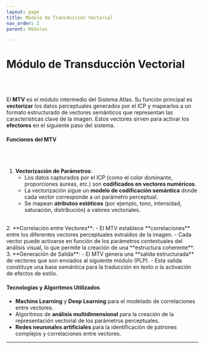 ```yaml
---
layout: page
title: Módulo de Transducción Vectorial
nav_order: 2
parent: Módulos

---
```




# Módulo de Transducción Vectorial
<br><br>

El **MTV** es el módulo intermedio del Sistema Atlas. Su función principal es **vectorizar** los datos perceptuales generados por el ICP y mapearlos a un formato estructurado de vectores semánticos que representan las características clave de la imagen. Estos vectores sirven para activar los **efectores** en el siguiente paso del sistema.
<br>
#### Funciones del MTV
<br><br>
1. **Vectorización de Parámetros**:
   - Los datos capturados por el ICP (como el color dominante, proporciones áureas, etc.) son **codificados en vectores numéricos**.
   - La vectorización sigue un **modelo de codificación semántica** donde cada vector corresponde a un parámetro perceptual.
   - Se mapean **atributos estéticos** (por ejemplo, tono, intensidad, saturación, distribución) a valores vectoriales.
<br>
2. **Correlación entre Vectores**:
   - El MTV establece **correlaciones** entre los diferentes vectores perceptuales extraídos de la imagen.
   - Cada vector puede activarse en función de los parámetros contextuales del análisis visual, lo que permite la creación de una **estructura coherente**.
<br>
3. **Generación de Salida**:
   - El MTV genera una **salida estructurada** de vectores que son enviados al siguiente módulo (PLP).
   - Esta salida constituye una base semántica para la traducción en texto o la activación de efectos de estilo.

#### Tecnologías y Algoritmos Utilizados

- **Machine Learning** y **Deep Learning** para el modelado de correlaciones entre vectores.
- Algoritmos de **análisis multidimensional** para la creación de la representación vectorial de los parámetros perceptuales.
- **Redes neuronales artificiales** para la identificación de patrones complejos y correlaciones entre vectores.

---
